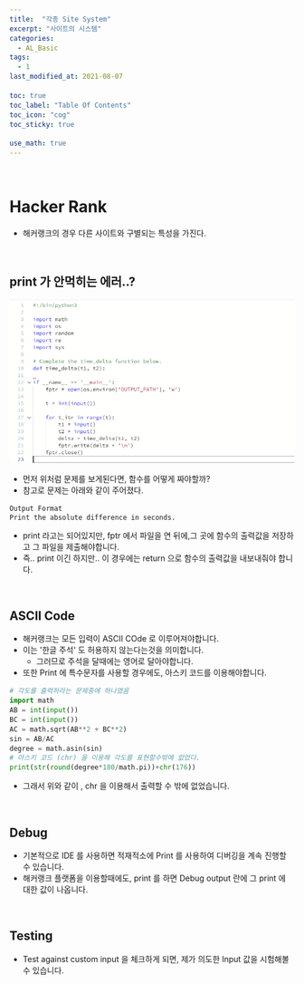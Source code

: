 ```yaml
---
title:  "각종 Site System"
excerpt: "사이트의 시스템"
categories:
  - AL_Basic
tags:
  - 1
last_modified_at: 2021-08-07

toc: true
toc_label: "Table Of Contents"
toc_icon: "cog"
toc_sticky: true

use_math: true
---
```


<br>

# Hacker Rank

- 해커랭크의 경우 다른 사이트와 구별되는 특성을 가진다.

<br>

## print 가 안먹히는 에러..?

![png](/assets/images/Python/23_1.png)

- 먼저 위처럼 문제를 보게된다면, 함수를 어떻게 짜야할까? 
- 참고로 문제는 아래와 같이 주어졌다.

```
Output Format
Print the absolute difference in seconds.
```

- print 라고는 되어있지만, fptr 에서 파일을 연 뒤에,그 곳에 함수의 출력값을 저장하고 그 파일을 제출해야합니다.
- 즉.. print 이긴 하지만.. 이 경우에는 return 으로 함수의 출력값을 내보내줘야 합니다.

<br>

## ASCII Code

- 해커랭크는 모든 입력이 ASCII COde 로 이루어져야합니다. 
- 이는 '한글 주석' 도 허용하지 않는다는것을 의미합니다. 
  - 그러므로 주석을 달때에는 영어로 달아야합니다. 
- 또한 Print 에 특수문자를 사용할 경우에도, 아스키 코드를 이용해야합니다. 

```python
# 각도를 출력하라는 문제중에 하나였음
import math
AB = int(input())
BC = int(input())
AC = math.sqrt(AB**2 + BC**2)
sin = AB/AC
degree = math.asin(sin)
# 아스키 코드 (chr) 을 이용해 각도를 표현할수밖에 없었다.
print(str(round(degree*180/math.pi))+chr(176))
```

- 그래서 위와 같이 , chr 을 이용해서 출력할 수 밖에 없었습니다.

<br>

## Debug

- 기본적으로 IDE 를 사용하면 적재적소에 Print 를 사용하여 디버깅을 계속 진행할 수 있습니다.
- 해커랭크 플랫폼을 이용할때에도, print 를 하면 Debug output 란에 그 print 에 대한 값이 나옵니다. 

<br>

## Testing

- Test against custom input 을 체크하게 되면, 제가 의도한 Input 값을 시험해볼 수 있습니다.





